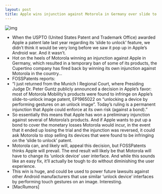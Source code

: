 ```yaml
---
layout: post
title: Apple wins injunction against Motorola in Germany over slide to unlock patent
---
```

![img](http://media.idownloadblog.com/wp-content/uploads/2011/10/Photo-Oct-25-3-44-39-PM.jpg)
* When the USPTO (United States Patent and Trademark Office) awarded Apple a patent late last year regarding its ‘slide to unlock’ feature, we didn’t think it would be very long before we saw it pop up in Apple’s Android war. And it wasn’t.
* Hot on the heels of Motorola winning an injunction against Apple in Germany, which resulted in a temporary ban of some of its products, the Cupertino company has fired back by winning its own injunction against Motorola in the country…
* FOSSPatents reports:
* “I just returned from the Munich I Regional Court, where Presiding Judge Dr. Peter Guntz publicly announced a decision in Apple’s favor: most of Motorola Mobility’s products were found to infringe on Apple’s slide-to-unlock image patent, EP1965022 on “unlocking a device by performing gestures on an unlock image”. Today’s ruling is a permanent injunction that Apple could enforce at its own risk (against a bond).”
* So essentially this means that Apple has won a preliminary injunction against several of Motorola’s products. And if Apple wants to put up a bond to cover the monetary losses Motorola would incur, in the event that it ended up losing the trial and the injunction was reversed, it could ask Motorola to stop selling its devices that were found to be infringing on the ‘slide to unlock’ patent.
* Motorola can, and likely will, appeal this decision, but FOSSPatents thinks Apple will prevail. The end result will likely be that Motorola will have to change its ‘unlock device’ user interface. And while this sounds like an easy fix, it’ll actually be tough to do without diminishing the user experience.
* This win is huge, and could be used to power future lawsuits against other Android manufacturers that use similar ‘unlock device’ interfaces by performing touch gestures on an image. Interesting.
* [MacRumors]

